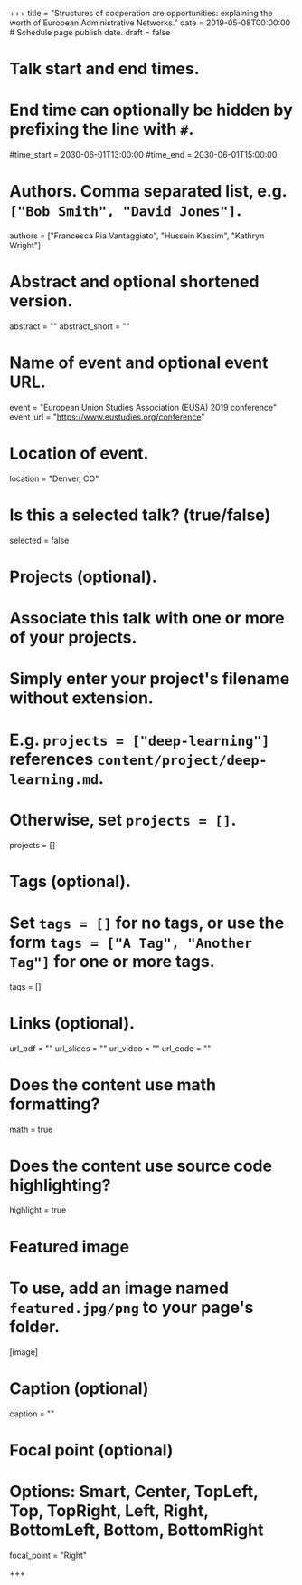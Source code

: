 +++
title = "Structures of cooperation are opportunities: explaining the worth of European Administrative Networks."
date = 2019-05-08T00:00:00  # Schedule page publish date.
draft = false

# Talk start and end times.
#   End time can optionally be hidden by prefixing the line with `#`.
#time_start = 2030-06-01T13:00:00
#time_end = 2030-06-01T15:00:00

# Authors. Comma separated list, e.g. `["Bob Smith", "David Jones"]`.
authors = ["Francesca Pia Vantaggiato", "Hussein Kassim", "Kathryn Wright"]

# Abstract and optional shortened version.
abstract = ""
abstract_short = ""

# Name of event and optional event URL.
event = "European Union Studies Association (EUSA) 2019 conference"
event_url = "https://www.eustudies.org/conference"

# Location of event.
location = "Denver, CO"

# Is this a selected talk? (true/false)
selected = false

# Projects (optional).
#   Associate this talk with one or more of your projects.
#   Simply enter your project's filename without extension.
#   E.g. `projects = ["deep-learning"]` references `content/project/deep-learning.md`.
#   Otherwise, set `projects = []`.
projects = []

# Tags (optional).
#   Set `tags = []` for no tags, or use the form `tags = ["A Tag", "Another Tag"]` for one or more tags.
tags = []

# Links (optional).
url_pdf = ""
url_slides = ""
url_video = ""
url_code = ""

# Does the content use math formatting?
math = true

# Does the content use source code highlighting?
highlight = true

# Featured image
# To use, add an image named `featured.jpg/png` to your page's folder. 
[image]
  # Caption (optional)
  caption = ""

  # Focal point (optional)
  # Options: Smart, Center, TopLeft, Top, TopRight, Left, Right, BottomLeft, Bottom, BottomRight
  focal_point = "Right"

+++

